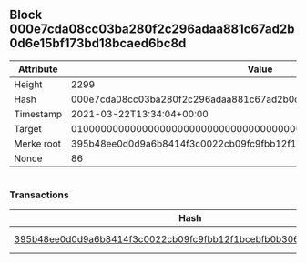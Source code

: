 ## Block 000e7cda08cc03ba280f2c296adaa881c67ad2b0d6e15bf173bd18bcaed6bc8d

Attribute | Value
--- | ---
Height | 2299
Hash | 000e7cda08cc03ba280f2c296adaa881c67ad2b0d6e15bf173bd18bcaed6bc8d
Timestamp | 2021-03-22T13:34:04+00:00
Target | 0100000000000000000000000000000000000000000000000000000000000000
Merke root | 395b48ee0d0d9a6b8414f3c0022cb09fc9fbb12f1bcebfb0b3060ccf13967735
Nonce | 86

```

```

### Transactions

Hash | Amount
--- | ---
[395b48ee0d0d9a6b8414f3c0022cb09fc9fbb12f1bcebfb0b3060ccf13967735](395b48ee0d0d9a6b8414f3c0022cb09fc9fbb12f1bcebfb0b3060ccf13967735.md) | 10.00000000 SKEPTI 
